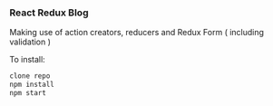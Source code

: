 ### React Redux Blog

Making use of action creators, reducers and Redux Form ( including validation )

To install:
```sh
clone repo
npm install
npm start
```

